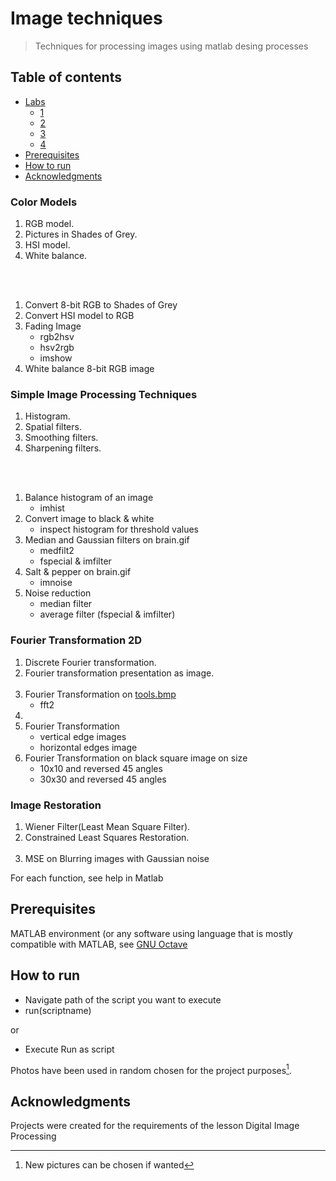 # Image techniques
> Techniques for processing images using matlab desing processes
 
  ## Table of contents
* [Labs](#labs)
   * [1](#color-models)
   * [2](#simple-image-processing-techniques)
   * [3](#fourier-transformation-2d)
   * [4](#image-restoration)
* [Prerequisites](#prerequisites)
* [How to run](#how-to-run)
* [Acknowledgments](#acknowledgments)

### Color Models
1. RGB model.
2. Pictures in Shades of Grey.	
3. HSI model. 
4. White balance. 

<br><br>


1. Convert 8-bit RGB to Shades of Grey
2. Convert HSI model to RGB
3. Fading Image
   * rgb2hsv
   * hsv2rgb
   * imshow
4. White balance 8-bit RGB image
  

### Simple Image Processing Techniques
1. Histogram. 
2. Spatial filters. 
3. Smoothing filters. 
4. Sharpening filters. 

<br><br>
1. Balance histogram of an image
   * imhist
2. Convert image to black & white
   * inspect histogram for threshold values
3. Median and Gaussian filters on brain.gif 
   * medfilt2
   * fspecial & imfilter
4. Salt & pepper on brain.gif
   * imnoise
5. Noise reduction
   * median filter 
   * average filter (fspecial & imfilter)


### Fourier Transformation 2D
1. Discrete Fourier transformation. 
2. Fourier transformation presentation as image. 
<br><br>
1. Fourier Transformation on [tools.bmp](https://github.com/z1skgr/MATLAB-image-techniques--analysis/issues/2#issue-1164068316)
   * fft2
2.
3. Fourier Transformation
   * vertical edge images
   * horizontal edges image
4. Fourier Transformation on black square image on size
   * 10x10 and reversed 45 angles
   * 30x30 and reversed 45 angles

### Image Restoration
1. Wiener Filter(Least Mean Square Filter). 
2. Constrained Least Squares Restoration. 
<br><br>
1. MSE on Blurring images with Gaussian noise


For each function, see help in Matlab

## Prerequisites
MATLAB environment (or any software using language that is mostly compatible with MATLAB, see [GNU Octave](https://www.gnu.org/software/octave/index)

## How to run
* Navigate path of the script you want to execute
* run(scriptname)

or 
* Execute Run as script


Photos have been used in random chosen for the project purposes[^1]. 



## Acknowledgments
Projects were created for the requirements of the lesson Digital Image Processing

[^1]: New pictures can be chosen if wanted





